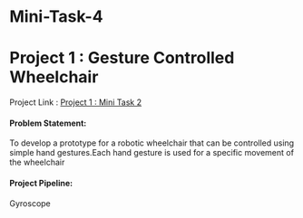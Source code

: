 # Mini-Task-4    
# Project 1 : Gesture Controlled Wheelchair     
Project Link : [Project 1 : Mini Task 2](https://github.com/Jayanth2209/Mini-Task-2/blob/master/Project%201.md)     
#### Problem Statement: 
To develop a prototype for a robotic wheelchair that can be controlled using simple hand gestures.Each hand gesture is used for a specific movement of the wheelchair     
#### Project Pipeline:     
Gyroscope
